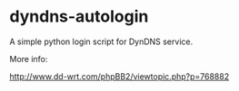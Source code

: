 dyndns-autologin
================

A simple python login script for DynDNS service.

More info:

http://www.dd-wrt.com/phpBB2/viewtopic.php?p=768882
